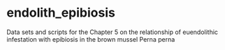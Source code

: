# endolith_epibiosis
Data sets and scripts for the Chapter 5 on the relationship of euendolithic infestation with epibiosis in the brown mussel Perna perna

